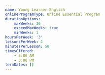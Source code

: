 ```yaml
---
name: Young Learner English
onlineProgramType: Online Essential Program
durationOptions:
    maxWeeks: 36
    exceedMaxWeeks: true
    minWeeks: 1
hoursPerWeek: '3'
lessonsPerWeek: 4
minutesPerLesson: 50
timesOffered:
    - 3:00 AM
    - 3:00 PM
termDates: []
---
```

